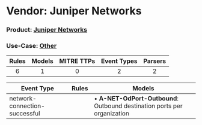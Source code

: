 Vendor: Juniper Networks
========================
### Product: [Juniper Networks](../ds_juniper_networks_juniper_networks.md)
### Use-Case: [Other](../../../../UseCases/uc_other.md)

| Rules | Models | MITRE TTPs | Event Types | Parsers |
|:-----:|:------:|:----------:|:-----------:|:-------:|
|   6   |   1    |     0      |      2      |    2    |

| Event Type                    | Rules | Models                                                                       |
| ----------------------------- | ----- | ---------------------------------------------------------------------------- |
| network-connection-successful |       |  • <b>A-NET-OdPort-Outbound</b>: Outbound destination ports per organization |